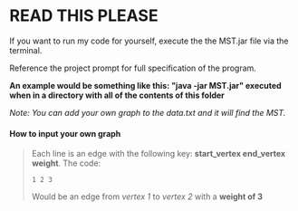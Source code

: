 # READ THIS PLEASE

If you want to run my code for yourself, execute the the MST.jar file via the terminal.

Reference the project prompt for full specification of the program.

**An example would be something like this: "java -jar MST.jar" executed when in a directory with all of the contents of this folder**

*Note: You can add your own graph to the data.txt and it will find the MST.*

#### How to input your own graph ####
>Each line is an edge with the following key: **start_vertex end_vertex weight**. 
>The code:
>~~~
>1 2 3
>~~~
>Would be an edge from *vertex 1* to *vertex 2* with a **weight of 3**

